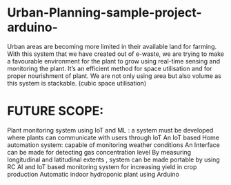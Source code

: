 # Urban-Planning-sample-project-arduino-
Urban areas are becoming more limited in their available land for farming. With this system that we have created out of e-waste, we are trying to make a favourable environment for the plant to grow using real-time sensing and monitoring the plant.
It’s an efficient method for space utilisation and for proper nourishment of plant.
We are not only using area but also volume as this system is stackable. (cubic space utilisation)
# FUTURE SCOPE:
Plant monitoring system using IoT and ML : a system must be developed where plants can communicate with users through IoT
An IoT based Home automation system: capable of monitoring weather conditions
An Interface can be made for detecting gas concentration level
By measuring longitudinal and latitudinal extents , system can be made portable by using RC
AI and IoT based monitoring system for increasing yield in crop production
Automatic indoor hydroponic plant using Arduino 
